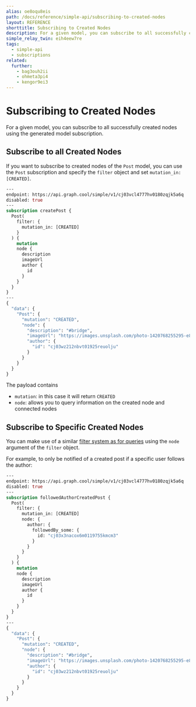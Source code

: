 ```yaml
---
alias: oe8oqu8eis
path: /docs/reference/simple-api/subscribing-to-created-nodes
layout: REFERENCE
shorttitle: Subscribing to Created Nodes
description: For a given model, you can subscribe to all successfully created nodes using the generated model subscription.
simple_relay_twin: eih4eew7re
tags:
  - simple-api
  - subscriptions
related:
  further:
    - bag3ouh2ii
    - ohmeta3pi4
    - kengor9ei3
---
```


# Subscribing to Created Nodes

For a given model, you can subscribe to all successfully created nodes using the generated model subscription.

## Subscribe to all Created Nodes

If you want to subscribe to created nodes of the `Post` model, you can use the `Post` subscription and specify the `filter` object and set `mutation_in: [CREATED]`.

```graphql
---
endpoint: https://api.graph.cool/simple/v1/cj03vcl4777hv0180zqjk5a6q
disabled: true
---
subscription createPost {
  Post(
    filter: {
      mutation_in: [CREATED]
    }
  ) {
    mutation
    node {
      description
      imageUrl
      author {
        id
      }
    }
  }
}
---
{
  "data": {
    "Post": {
      "mutation": "CREATED",
      "node": {
        "description": "#bridge",
        "imageUrl": "https://images.unsplash.com/photo-1420768255295-e871cbf6eb81",
        "author": {
          "id": "cj03wz212nbvt01925reuolju"
        }
      }
    }
  }
}
```

The payload contains

* `mutation`: in this case it will return `CREATED`
* `node`: allows you to query information on the created node and connected nodes

## Subscribe to Specific Created Nodes

You can make use of a similar [filter system as for queries](!alias-xookaexai0) using the `node` argument of the `filter` object.

For example, to only be notified of a created post if a specific user follows the author:

```graphql
---
endpoint: https://api.graph.cool/simple/v1/cj03vcl4777hv0180zqjk5a6q
disabled: true
---
subscription followedAuthorCreatedPost {
  Post(
    filter: {
      mutation_in: [CREATED]
      node: {
        author: {
          followedBy_some: {
            id: "cj03x3nacox6m0119755kmcm3"
          }
        }
      }
    }
  ) {
    mutation
    node {
      description
      imageUrl
      author {
        id
      }
    }
  }
}
---
{
  "data": {
    "Post": {
      "mutation": "CREATED",
      "node": {
        "description": "#bridge",
        "imageUrl": "https://images.unsplash.com/photo-1420768255295-e871cbf6eb81",
        "author": {
          "id": "cj03wz212nbvt01925reuolju"
        }
      }
    }
  }
}
```
